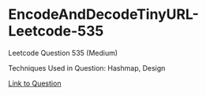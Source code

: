 # EncodeAndDecodeTinyURL-Leetcode-535

Leetcode Question 535 (Medium)

Techniques Used in Question:
Hashmap, Design

[Link to Question](https://leetcode.com/problems/encode-and-decode-tinyurl/)
